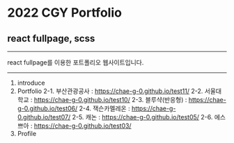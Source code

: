 # 2022 CGY Portfolio

## react fullpage, scss

---

react fullpage를 이용한 포트폴리오 웹사이트입니다.

---

1. introduce
2. Portfolio
   2-1. 부산관광공사 : https://chae-g-0.github.io/test11/
   2-2. 서울대학교 : https://chae-g-0.github.io/test10/
   2-3. 블루샥(반응형) : https://chae-g-0.github.io/test06/
   2-4. 잭슨카멜레온 : https://chae-g-0.github.io/test07/
   2-5. 캐논 : https://chae-g-0.github.io/test05/
   2-6. 에스쁘아 : https://chae-g-0.github.io/test03/
3. Profile
